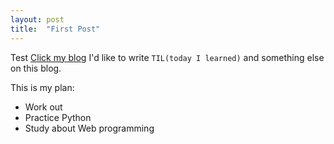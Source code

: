 ```yaml
---
layout: post
title:  "First Post"
---
```

Test
[Click my blog][blog]
I'd like to write `TIL(today I learned)` and something else on this blog.


This is my plan:

- Work out
- Practice Python
- Study about Web programming


[blog]: http://chrisaor.github.io/